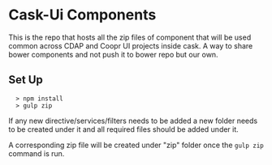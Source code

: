 # Cask-Ui Components

  This is the repo that hosts all the zip files of component that will be used common
  across CDAP and Coopr UI projects inside cask. A way to share bower components
  and not push it to bower repo but our own.

## Set Up

      > npm install
      > gulp zip

  If any new directive/services/filters needs to be added a new folder needs to
  be created under it and all required files should be added under it.

  A corresponding zip file will be created under "zip" folder once
  the ```gulp zip``` command is run.
